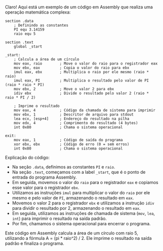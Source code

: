 Claro! Aqui está um exemplo de um código em Assembly que realiza uma operação matemática complexa:

```assembly
section .data
    ; Definindo as constantes
    PI equ 3.14159
    raio equ 5

section .text
    global _start

_start:
    ; Calcula a área de um círculo
    mov eax, raio        ; Move o valor do raio para o registrador eax
    mov ebx, eax         ; Copia o valor do raio para ebx
    imul eax, ebx        ; Multiplica o raio por ele mesmo (raio * raio)
    imul eax, PI         ; Multiplica o resultado pelo valor de PI (raio * raio * PI)
    mov ebx, 2           ; Move o valor 2 para ebx
    idiv ebx             ; Divide o resultado pelo valor 2 (raio * raio * PI / 2)
    
    ; Imprime o resultado
    mov eax, 4           ; Código da chamada de sistema para imprimir
    mov ebx, 1           ; Descritor de arquivo para stdout
    lea ecx, [esp+4]     ; Endereço do resultado na pilha
    mov edx, 4           ; Comprimento do resultado (4 bytes)
    int 0x80             ; Chama o sistema operacional

exit:
    mov eax, 1           ; Código de saída do programa
    xor ebx, ebx         ; Código de erro (0 = sem erros)
    int 0x80             ; Chama o sistema operacional
```

Explicação do código:
- Na seção `.data`, definimos as constantes `PI` e `raio`.
- Na seção `.text`, começamos com a label `_start`, que é o ponto de entrada do programa Assembly.
- Em seguida, movemos o valor do `raio` para o registrador `eax` e copiamos esse valor para o registrador `ebx`.
- Utilizamos as instruções `imul` para multiplicar o valor do `raio` por ele mesmo e pelo valor de `PI`, armazenando o resultado em `eax`.
- Movemos o valor 2 para o registrador `ebx` e utilizamos a instrução `idiv` para dividir o resultado por 2, armazenando o resultado em `eax`.
- Em seguida, utilizamos as instruções de chamada de sistema (`mov`, `lea`, `int`) para imprimir o resultado na saída padrão.
- Por fim, chamamos o sistema operacional para encerrar o programa.

Este código em Assembly calcula a área de um círculo com raio 5, utilizando a fórmula A = (pi * raio^2) / 2. Ele imprime o resultado na saída padrão e finaliza o programa.